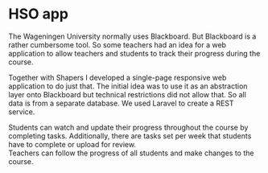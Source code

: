 <!--
  id: 2308
  slug: hso-app
  type: fortpolio
  excerpt: <p>Developed a single-page responsive web application that allows teachers and students to track their progress during a course. Used Angular as Javascript framework and Laravel to create a REST service.</p>
  categories: javascript, framework, backend, mobile
  tags: HTML, Angular, Laravel, REST, Less
  clients: Shapers, Wageningen University
  collaboration: Shapers
  prizes: 
  thumbnail: HSO-App-students.png
  image: HSO-App-students.png
  images: HSO-App-mobile-login.png, HSO-App-mobile-menu.png, HSO-App-mobile-week-1.png, HSO-App-overview.png, HSO-App-profile.png, HSO-App-settings.png, HSO-App-student.png, HSO-App-students.png, HSO-App-week-1.png, HSO-App-mobile-group-tasks.png
  inCv: true
  inPortfolio: false
  dateFrom: 2014-01-17
  dateTo: 2014-03-14
-->

# HSO app

<p>The Wageningen University normally uses Blackboard. But Blackboard is a rather cumbersome tool. So some teachers had an idea for a web application to allow teachers and students to track their progress during the course.</p>
<p>Together with Shapers I developed a single-page responsive web application to do just that. The initial idea was to use it as an abstraction layer onto Blackboard but technical restrictions did not allow that. So all data is from a separate database. We used Laravel to create a REST service.</p>
<p>Students can watch and update their progress throughout the course by completing tasks. Additionally, there are tasks set per week that students have to complete or upload for review.<br />
Teachers can follow the progress of all students and make changes to the course.</p>